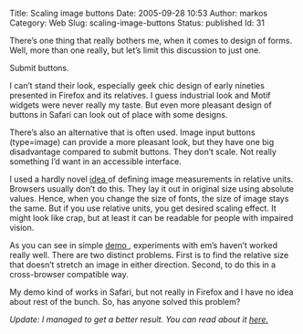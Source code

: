 Title: Scaling image buttons
Date: 2005-09-28 10:53
Author: markos
Category: Web
Slug: scaling-image-buttons
Status: published
Id: 31

<div>
 <p>
  There’s one thing that really bothers me, when it comes to design of forms. Well, more than one really, but let’s limit this discussion to just one.
 </p>
 <p>
  Submit buttons.
 </p>
 <p>
  I can’t stand their look, especially geek chic design of early nineties presented in Firefox and its relatives. I guess industrial look and Motif widgets were never really my taste. But even more pleasant design of buttons in Safari can look out of place with some designs.
 </p>
 <p>
  There’s also an alternative that is often used. Image input buttons (type=image) can provide a more pleasant look, but they have one big disadvantage compared to submit buttons. They don’t scale. Not really something I’d want in an accessible interface.
 </p>
 <p>
  I used a hardly novel
  <a href="http://clagnut.com/sandbox/imagetest/" title="Clagnut's image tests">
   idea
  </a>
  of defining image measurements in relative units. Browsers usually don’t do this. They lay it out in original size using absolute values. Hence, when you change the size of fonts, the size of image stays the same. But if you use relative units, you get desired scaling effect. It might look like crap, but at least it can be readable for people with impaired vision.
 </p>
 <p>
  As you can see in simple
  <a href="http://markos.gaivo.net/examples/imgbutton/index.html">
   demo
  </a>
  , experiments with em’s haven’t worked really well. There are two distinct problems. First is to find the relative size that doesn’t stretch an image in either direction. Second, to do this in a cross-browser compatible way.
 </p>
 <p>
  My demo kind of works in Safari, but not really in Firefox and I have no idea about rest of the bunch. So, has anyone solved this problem?
 </p>
 <p>
  <em>
   Update: I managed to get a better result. You can read about it
   <a href="scaling-image-buttons-part-2.html">
    here.
   </a>
  </em>
 </p>
</div>
